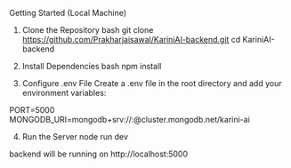  Getting Started (Local Machine)
 
1. Clone the Repository
bash
git clone https://github.com/Prakharjaisawal/KariniAI-backend.git
cd KariniAI-backend

2. Install Dependencies
bash
npm install

4. Configure .env File
Create a .env file in the root directory and add your environment variables:

PORT=5000
MONGODB_URI=mongodb+srv://<username>:<password>@cluster.mongodb.net/karini-ai



4. Run the Server
node run dev

backend will be running on http://localhost:5000

